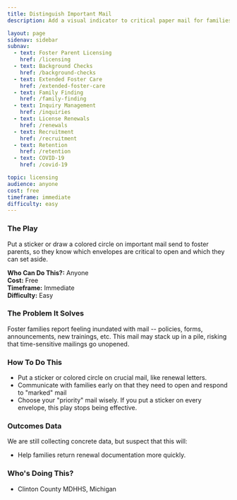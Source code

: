 ```yaml
---
title: Distinguish Important Mail
description: Add a visual indicator to critical paper mail for families to differentiate.

layout: page
sidenav: sidebar
subnav:
  - text: Foster Parent Licensing
    href: /licensing
  - text: Background Checks
    href: /background-checks
  - text: Extended Foster Care
    href: /extended-foster-care
  - text: Family Finding
    href: /family-finding
  - text: Inquiry Management
    href: /inquiries
  - text: License Renewals
    href: /renewals
  - text: Recruitment
    href: /recruitment
  - text: Retention
    href: /retention
  - text: COVID-19
    href: /covid-19

topic: licensing
audience: anyone
cost: free
timeframe: immediate
difficulty: easy
---
```



### The Play

Put a sticker or draw a colored circle on important mail send to foster parents, so they know which envelopes are critical to open and which they can set aside.

**Who Can Do This?:**
Anyone<br />
**Cost:**
Free<br />
**Timeframe:**
Immediate<br />
**Difficulty:**
Easy<br />

### The Problem It Solves

Foster families report feeling inundated with mail -- policies, forms, announcements, new trainings, etc. This mail may stack up in a pile, risking that time-sensitive mailings go unopened.

### How To Do This

* Put a sticker or colored circle on crucial mail, like renewal letters.
* Communicate with families early on that they need to open and respond to "marked" mail
* Choose your "priority" mail wisely. If you put a sticker on every envelope, this play stops being effective.


### Outcomes Data

We are still collecting concrete data, but suspect that this will:

* Help families return renewal documentation more quickly.

### Who's Doing This?

* Clinton County MDHHS, Michigan
